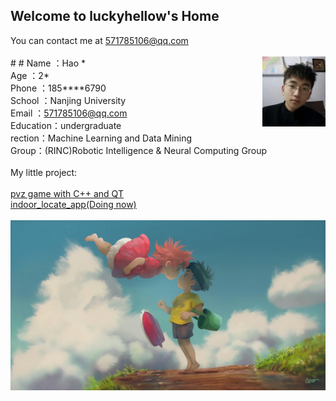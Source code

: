 ## Welcome to luckyhellow's Home

You can contact me at [571785106@qq.com](571785106@qq.com)\
\
#<!-- ![photo](photo.jpg) -->
#<img src="photo.jpg" width = "20%" height = "20%" alt="photo" align=right />
Name  ：Hao \*\
Age     ：2\*\
Phone ：185****6790\
School   ：Nanjing University\
Email  ：571785106@qq.com\
Education：undergraduate\
rection：Machine Learning and Data Mining\
Group：(RINC)Robotic Intelligence & Neural Computing Group\
\
My little project:\
\
[pvz game with C++ and QT](https://github.com/luckyhellow/PVZ_QT)\
[indoor_locate_app(Doing now)](https://github.com/luckyhellow/loc_project)\
\
![pic1](pic1.jpg)
